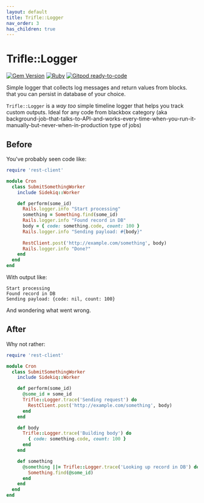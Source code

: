 ```yaml
---
layout: default
title: Trifle::Logger
nav_order: 3
has_children: true
---
```


# Trifle::Logger

[![Gem Version](https://badge.fury.io/rb/trifle-logger.svg)](https://rubygems.org/gems/trifle-logger)
[![Ruby](https://github.com/trifle-io/trifle-logger/workflows/Ruby/badge.svg?branch=main)](https://github.com/trifle-io/trifle-logger)
[![Gitpod ready-to-code](https://img.shields.io/badge/Gitpod-ready--to--code-blue?logo=gitpod)](https://gitpod.io/#https://github.com/trifle-io/trifle-logger)

Simple logger that collects log messages and return values from blocks.  that you can persist in database of your choice.

`Trifle::Logger` is a _way too_ simple timeline logger that helps you track custom outputs. Ideal for any code from blackbox category (aka background-job-that-talks-to-API-and-works-every-time-when-you-run-it-manually-but-never-when-in-production type of jobs)

## Before
You've probably seen code like:
```ruby
require 'rest-client'

module Cron
  class SubmitSomethingWorker
    include Sidekiq::Worker

    def perform(some_id)
      Rails.logger.info "Start processing"
      something = Something.find(some_id)
      Rails.logger.info "Found record in DB"
      body = { code: something.code, count: 100 }
      Rails.logger.info "Sending payload: #{body}"
      
      RestClient.post('http://example.com/something', body)
      Rails.logger.info "Done?"
    end
  end
end
```
With output like:
```
Start processing
Found record in DB
Sending payload: {code: nil, count: 100}
```

And wondering what went wrong.

## After
Why not rather:
```ruby
require 'rest-client'

module Cron
  class SubmitSomethingWorker
    include Sidekiq::Worker

    def perform(some_id)
      @some_id = some_id
      Trifle::Logger.trace('Sending request') do
        RestClient.post('http://example.com/something', body)
      end
    end

    def body
      Trifle::Logger.trace('Building body') do
        { code: something.code, count: 100 }
      end
    end

    def something
      @something ||= Trifle::Logger.trace('Looking up record in DB') do
        Something.find(@some_id)
      end
    end
  end
end
```